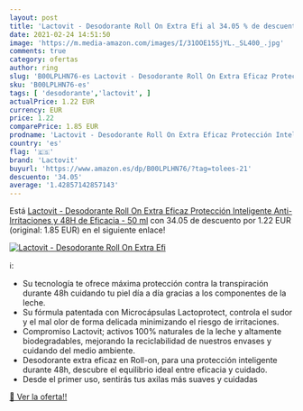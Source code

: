 ```yaml
---
layout: post
title: 'Lactovit - Desodorante Roll On Extra Efi al 34.05 % de descuento'
date: 2021-02-24 14:51:50
image: 'https://m.media-amazon.com/images/I/31OOE15SjYL._SL400_.jpg'
comments: true
category: ofertas
author: ring
slug: 'B00LPLHN76-es Lactovit - Desodorante Roll On Extra Eficaz Protección...'
sku: 'B00LPLHN76-es'
tags: [ 'desodorante','lactovit', ]
actualPrice: 1.22 EUR
currency: EUR
price: 1.22
comparePrice: 1.85 EUR
prodname: 'Lactovit - Desodorante Roll On Extra Eficaz Protección Inteligente  Anti-Irritaciones y 48H de Eficacia - 50 ml'
country: 'es'
flag: '🇪🇸'
brand: 'Lactovit'
buyurl: 'https://www.amazon.es/dp/B00LPLHN76/?tag=tolees-21'
descuento: '34.05'
average: '1.42857142857143'
---
```


Está [Lactovit - Desodorante Roll On Extra Eficaz Protección Inteligente  Anti-Irritaciones y 48H de Eficacia - 50 ml](https://www.amazon.es/dp/B00LPLHN76/?tag=tolees-21) con 34.05 de descuento por 1.22 EUR (original: 1.85 EUR) en el siguiente enlace!

[![Lactovit - Desodorante Roll On Extra Efi](https://m.media-amazon.com/images/I/31OOE15SjYL._SL400_.jpg)](https://www.amazon.es/dp/B00LPLHN76/?tag=tolees-21)

ℹ️:

- Su tecnología te ofrece máxima protección contra la transpiración durante 48h cuidando tu piel día a día gracias a los componentes de la leche.
- Su fórmula patentada con Microcápsulas Lactoprotect, controla el sudor y el mal olor de forma delicada minimizando el riesgo de irritaciones.
- Compromiso Lactovit; activos 100% naturales de la leche y altamente biodegradables, mejorando la reciclabilidad de nuestros envases y cuidando del medio ambiente.
- Desodorante extra eficaz en Roll-on, para una protección inteligente durante 48h, descubre el equilibrio ideal entre eficacia y cuidado.
- Desde el primer uso, sentirás tus axilas más suaves y cuidadas

[🛒 Ver la oferta!!](https://www.amazon.es/dp/B00LPLHN76/?tag=tolees-21)

